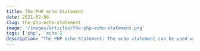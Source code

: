 ```yaml
---
title: The PHP echo Statement
date: 2021-02-06
slug: the-php-echo-statement
image: '/images/articles/the-php-echo-statement.png'
tags: ['php', 'echo']
description: "The PHP echo Statement: The echo statement can be used with or without parentheses: echo or echo()."
---
```

